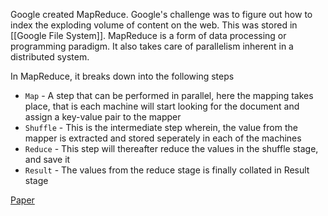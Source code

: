 Google created MapReduce. Google's challenge was to figure out how to index the exploding volume of content on the web. This was stored in [[Google File System]]. MapReduce is a form of data processing or programming paradigm. It also takes care of parallelism inherent in a distributed system.

In MapReduce, it breaks down into the following steps
- `Map` - A step that can be performed in parallel, here the mapping takes place, that is each machine will start looking for the document and assign a key-value pair to the mapper
- `Shuffle` - This is the intermediate step wherein, the value from the mapper is extracted and stored seperately in each of the machines  
- `Reduce` - This step will thereafter reduce the values in the shuffle stage, and save it
- `Result` -  The values from the reduce stage is finally collated in Result stage

[Paper](https://courses.cs.washington.edu/courses/cse547/17sp/content/Downloads/p107-dean.pdf)
